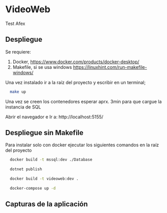 # VideoWeb
Test Afex

## Despliegue
Se requiere:
1. Docker, https://www.docker.com/products/docker-desktop/
2. Makefile, si se usa windows https://linuxhint.com/run-makefile-windows/

Una vez instalado ir a la raíz del proyecto y escribir en un terminal;

```sh
  make up

```

Una vez se creen los contenedores esperar aprx. 3min para que cargue la instancia de SQL

Abrir el navegador e Ir a: http://localhost:5155/

## Despliegue sin Makefile
Para instalar solo con docker ejecutar los siguientes comandos en la raíz del proyecto

```sh
  docker build -t mssql:dev ./Database
  
  dotnet publish
  
  docker build -t videoweb:dev .
  
  docker-compose up -d
```

## Capturas de la aplicación

